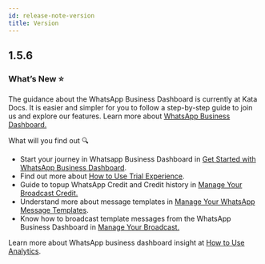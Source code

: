 ```yaml
---
id: release-note-version
title: Version
---
```


## 1.5.6

### What’s New ⭐️

The guidance about the WhatsApp Business Dashboard is currently at Kata Docs. It is easier and simpler for you to follow a step-by-step guide to join us and explore our features. Learn more about [WhatsApp Business Dashboard.](/business-dashboard/introduction)

What will you find out 🔍

-   Start your journey in Whatsapp Business Dashboard in [Get Started with WhatsApp Business Dashboard](/business-dashboard/get-started).
-   Find out more about [How to Use Trial Experience](/business-dashboard/how-to-use-trial).
-   Guide to topup WhatsApp Credit and Credit history in [Manage Your Broadcast Credit.](/business-dashboard/manage-wa-credit)
-   Understand more about message templates in [Manage Your WhatsApp Message Templates](/business-dashboard/whatsapp-message-templates).
-   Know how to broadcast template messages from the WhatsApp Business Dashboard in [Manage Your Broadcast.](/business-dashboard/manage-broadcast)

Learn more about WhatsApp business dashboard insight at [How to Use Analytics](/business-dashboard/use-analytics).
